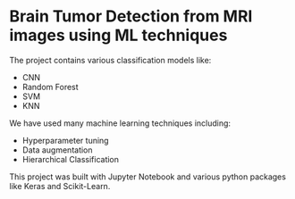 # Brain Tumor Detection from MRI images using ML techniques
The project contains various classification models like: </br> 
* CNN </br> 
* Random Forest </br> 
* SVM </br> 
* KNN </br> 

We have used many machine learning techniques including: </br> 
* Hyperparameter tuning </br> 
* Data augmentation </br> 
* Hierarchical Classification </br> 

This project was built with Jupyter Notebook and various python packages like Keras and Scikit-Learn.

